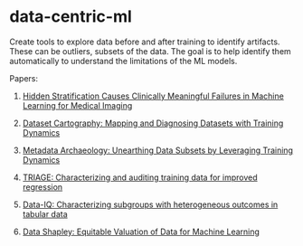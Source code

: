 # data-centric-ml

Create tools to explore data before and after training to identify artifacts. These can be outliers, subsets of the data. The goal is to help identify them automatically to understand the limitations of the ML models.

Papers:

1. [Hidden Stratification Causes Clinically Meaningful Failures in Machine Learning for Medical Imaging](https://arxiv.org/pdf/1909.12475.pdf)

2. [Dataset Cartography: Mapping and Diagnosing Datasets with Training Dynamics](https://arxiv.org/pdf/2009.10795.pdf)

3. [Metadata Archaeology: Unearthing Data Subsets by Leveraging Training Dynamics](https://arxiv.org/pdf/2209.10015.pdf)

4. [TRIAGE: Characterizing and auditing training data for improved regression](https://arxiv.org/pdf/2310.18970.pdf)

5. [Data-IQ: Characterizing subgroups with heterogeneous outcomes in tabular data](https://arxiv.org/pdf/2210.13043.pdf)

6. [Data Shapley: Equitable Valuation of Data for Machine Learning](https://arxiv.org/pdf/1904.02868.pdf)
